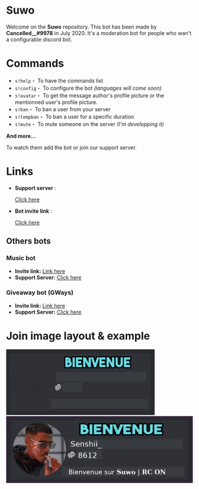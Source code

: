 # Suwo

Welcome on the **Suwo** repository. This bot has been made by **Cancelled__#9978** in July 2020. It's a moderation bot for people who wan't a configurable discord bot.

# Commands

* ``s!help``・ To have the commands list
* ``s!config``・ To configure the bot *(languages will come soon)*
* ``s!avatar``・ To get the message author's profile picture or the mentionned user's profile picture.
* ``s!ban``・ To ban a user from your server
* ``s!tempban``・ To ban a user for a specific duration
* ``s!mute``・ To mute someone on the server *(I'm developping it)*

**And more...**

To watch them add the bot or join our support server.

# Links

* __Support server__ :

     [Click here](https://discord.gg/EtdaBsf)

* __Bot invite link__ :

     [Click here](https://top.gg/bot/729365843888046150)

## Others bots

### Music bot

* **Invite link:** [Link here](https://top.gg/bot/723145818860945490)
* **Support Server:** [Click here](https://discord.gg/tevWaHR)

### Giveaway bot (GWays)

* **Invite link:** [Link here](https://top.gg/bot/746404171783340164)
* **Support Server:** [Click here](https://discord.gg/tevWaHR)

# Join image layout & example

![layout](wallpaper.jpg)
![example](image.png)
